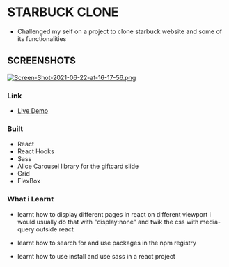 # STARBUCK CLONE


-  Challenged my self on a project to clone starbuck website and some of its functionalities

## SCREENSHOTS
[![Screen-Shot-2021-06-22-at-16-17-56.png](https://i.postimg.cc/MTwk46Tc/Screen-Shot-2021-06-22-at-16-17-56.png)](https://postimg.cc/f38gShYZ)



### Link
    
- [Live Demo](https://starbuck-clone.netlify.app)

### Built
-  React
-  React Hooks
-  Sass
-  Alice Carousel library for the giftcard slide
-  Grid
-  FlexBox

### What i Learnt
-  learnt how to display different pages in react on different viewport
   i would usually do that with "display:none" and twik the css with media-query
   outside react

-  learnt how to search for and use packages in the npm registry

-  learnt how to use install and use sass in a react project

